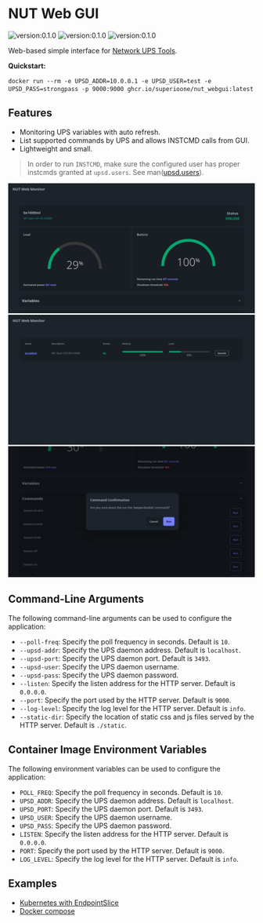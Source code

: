 # NUT Web GUI

![version:0.1.0](https://img.shields.io/badge/version-0.1.0-red)
![version:0.1.0](https://img.shields.io/badge/linux/amd64-0.1.0-green)
![version:0.1.0](https://img.shields.io/badge/linux/arm64-0.1.0-green)

Web-based simple interface for [Network UPS Tools](https://networkupstools.org/).

**Quickstart:**

```shell
docker run --rm -e UPSD_ADDR=10.0.0.1 -e UPSD_USER=test -e UPSD_PASS=strongpass -p 9000:9000 ghcr.io/superioone/nut_webgui:latest   
```

## Features

- Monitoring UPS variables with auto refresh.
- List supported commands by UPS and allows INSTCMD calls from GUI.
- Lightweight and small.

> In order to run `INSTCMD`, make sure the configured user has proper instcmds granted at `upsd.users`. See
> man([upsd.users](https://networkupstools.org/docs/man/upsd.users.html)).

![DetailImage](docs/images/details.jpg)
![ListImage](docs/images/list.jpg)
![INSTCMDImage](docs/images/inst_cmd.jpg)

## Command-Line Arguments

The following command-line arguments can be used to configure the application:

* `--poll-freq`: Specify the poll frequency in seconds. Default is `10`.
* `--upsd-addr`: Specify the UPS daemon address. Default is `localhost`.
* `--upsd-port`: Specify the UPS daemon port. Default is `3493`.
* `--upsd-user`: Specify the UPS daemon username.
* `--upsd-pass`: Specify the UPS daemon password.
* `--listen`: Specify the listen address for the HTTP server. Default is `0.0.0.0`.
* `--port`: Specify the port used by the HTTP server. Default is `9000`.
* `--log-level`: Specify the log level for the HTTP server. Default is `info`.
* `--static-dir`: Specify the location of static css and js files served by the HTTP server. Default is `./static`.

## Container Image Environment Variables

The following environment variables can be used to configure the application:

* `POLL_FREQ`: Specify the poll frequency in seconds. Default is `10`.
* `UPSD_ADDR`: Specify the UPS daemon address. Default is `localhost`.
* `UPSD_PORT`: Specify the UPS daemon port. Default is `3493`.
* `UPSD_USER`: Specify the UPS daemon username.
* `UPSD_PASS`: Specify the UPS daemon password.
* `LISTEN`: Specify the listen address for the HTTP server. Default is `0.0.0.0`.
* `PORT`: Specify the port used by the HTTP server. Default is `9000`.
* `LOG_LEVEL`: Specify the log level for the HTTP server. Default is `info`.

## Examples

- [Kubernetes with EndpointSlice](docs/kubernetes_example.md)
- [Docker compose](docs/docker_compose.md)
